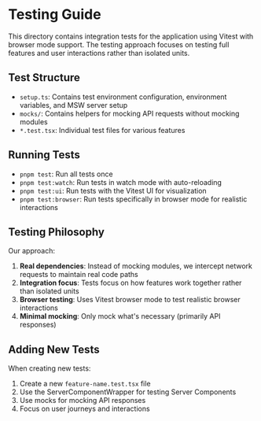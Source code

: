 # Testing Guide

This directory contains integration tests for the application using Vitest with browser mode support. The testing approach focuses on testing full features and user interactions rather than isolated units.

## Test Structure

- `setup.ts`: Contains test environment configuration, environment variables, and MSW server setup
- `mocks/`: Contains helpers for mocking API requests without mocking modules
- `*.test.tsx`: Individual test files for various features

## Running Tests

- `pnpm test`: Run all tests once
- `pnpm test:watch`: Run tests in watch mode with auto-reloading
- `pnpm test:ui`: Run tests with the Vitest UI for visualization
- `pnpm test:browser`: Run tests specifically in browser mode for realistic interactions

## Testing Philosophy

Our approach:

1. **Real dependencies**: Instead of mocking modules, we intercept network requests to maintain real code paths
2. **Integration focus**: Tests focus on how features work together rather than isolated units
3. **Browser testing**: Uses Vitest browser mode to test realistic browser interactions
4. **Minimal mocking**: Only mock what's necessary (primarily API responses)

## Adding New Tests

When creating new tests:

1. Create a new `feature-name.test.tsx` file
2. Use the ServerComponentWrapper for testing Server Components
3. Use mocks for mocking API responses
4. Focus on user journeys and interactions 